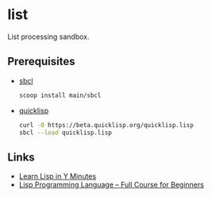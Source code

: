 # list

List processing sandbox.

## Prerequisites

- [sbcl](https://www.sbcl.org)
  ```sh
  scoop install main/sbcl
  ```
- [quicklisp](https://www.quicklisp.org/beta/)
  ```sh
  curl -O https://beta.quicklisp.org/quicklisp.lisp
  sbcl --load quicklisp.lisp
  ```

## Links

- [Learn Lisp in Y Minutes](https://learnxinyminutes.com/common-lisp/)
- [Lisp Programming Language – Full Course for Beginners](https://www.youtube.com/watch?v=cKK-Y1-jAHM)
